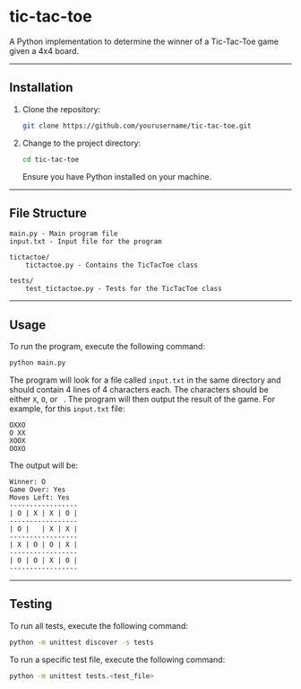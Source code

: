 # tic-tac-toe

A Python implementation to determine the winner of a Tic-Tac-Toe game given a 4x4 board.

---

## Installation

1. Clone the repository:
   ```bash
   git clone https://github.com/yourusername/tic-tac-toe.git
   ```
2. Change to the project directory:
   ```bash
   cd tic-tac-toe
   ```
    Ensure you have Python installed on your machine.
---
## File Structure

```
main.py - Main program file
input.txt - Input file for the program

tictactoe/
    tictactoe.py - Contains the TicTacToe class

tests/
    test_tictactoe.py - Tests for the TicTacToe class
```

___
## Usage

To run the program, execute the following command:
```bash
python main.py
```

The program will look for a file called `input.txt` in the same directory and should contain 4 lines of 4 characters each. The characters should be either `X`, `O`, or ` `. The program will then output the result of the game. For example, for this `input.txt` file:
```
OXXO
O XX
XOOX
OOXO 
```

The output will be:
```
Winner: O
Game Over: Yes
Moves Left: Yes
-----------------
| O | X | X | O |
-----------------
| O |   | X | X |
-----------------
| X | O | O | X |
-----------------
| O | O | X | O |
-----------------
```



---
## Testing

To run all tests, execute the following command:
```bash
python -m unittest discover -s tests
```

To run a specific test file, execute the following command:
```bash
python -m unittest tests.<test_file>
```